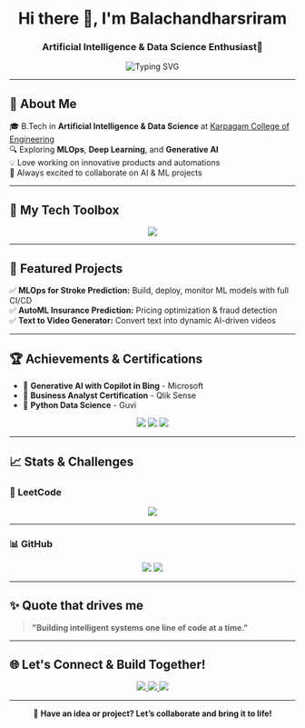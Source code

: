 <h1 align="center">Hi there 👋, I'm Balachandharsriram</h1>
<h3 align="center">Artificial Intelligence & Data Science Enthusiast🚀</h3>
<p align="center"><img src="https://readme-typing-svg.demolab.com?font=Fira+Code&pause=1000&width=500&lines=AI+%7C+Data+Science+Developer;Machine+learning+Developer;Let's+build+something+cool+%F0%9F%9A%80" alt="Typing SVG" align = "center"/>
</p>



---

## 🚀 About Me
🎓 B.Tech in **Artificial Intelligence & Data Science** at [Karpagam College of Engineering](https://www.kce.ac.in/)  
🔍 Exploring **MLOps**, **Deep Learning**, and **Generative AI**  
💡 Love working on innovative products and automations  
🤝 Always excited to collaborate on AI & ML projects

---

## 🧰 My Tech Toolbox
<p align="center">
  <img src="https://skillicons.dev/icons?i=python,java,c,html,css,js,react,nodejs,mysql,mongodb,django,tensorflow,git,github,docker,jenkins,vscode,eclipse,figma,hadoop,tableau,powerbi" />
</p>

---

## 🚀 Featured Projects
✅ **MLOps for Stroke Prediction:** Build, deploy, monitor ML models with full CI/CD  
✅ **AutoML Insurance Prediction:** Pricing optimization & fraud detection  
✅ **Text to Video Generator:** Convert text into dynamic AI-driven videos

---

## 🏆 Achievements & Certifications
- 🥇 **Generative AI with Copilot in Bing** - Microsoft
- 🥈 **Business Analyst Certification** - Qlik Sense
- 🥉 **Python Data Science** - Guvi

<p align="center">
  <img src="https://img.shields.io/badge/Microsoft-GenerativeAI-blue" />
  <img src="https://img.shields.io/badge/Qlik-Business%20Analyst-green" />
  <img src="https://img.shields.io/badge/Guvi-Python%20Data%20Science-yellow" />
</p>

---

## 📈 Stats & Challenges

### 🧩 LeetCode
<p align="center">
  <img src="https://leetcard.jacoblin.cool/Balachandharsriram?theme=dark&font=Trade%20Winds" />
</p>

---

### 📊 GitHub
<p align="center">
  <img src="https://github-readme-stats.vercel.app/api/top-langs/?username=Balachandharsriram&layout=compact&theme=radical" />
  <img src="https://github-readme-stats.vercel.app/api?username=Balachandharsriram&show_icons=true&theme=radical" />
</p>

---

## ✨ Quote that drives me
> **"Building intelligent systems one line of code at a time."**

---

## 🌐 Let's Connect & Build Together!
<p align="center">
  <a href="mailto:balachandharsriram.m@gmail.com">
    <img src="https://img.shields.io/badge/Gmail-D14836?style=for-the-badge&logo=gmail&logoColor=white" />
  </a>
  <a href="https://linkedin.com/in/balachandharsriram">
    <img src="https://img.shields.io/badge/LinkedIn-0077B5?style=for-the-badge&logo=linkedin&logoColor=white" />
  </a>
  <a href="https://balachandharsriram.vercel.app">
    <img src="https://img.shields.io/badge/Portfolio-000?style=for-the-badge&logo=vercel&logoColor=white" />
  </a>
</p>

---

<p align="center"> 
  🚀 <b>Have an idea or project? Let’s collaborate and bring it to life!</b> 
</p>
